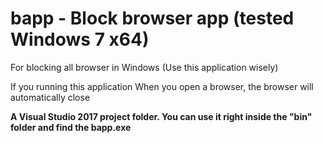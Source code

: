 # bapp - Block browser app (tested Windows 7 x64)

For blocking all browser in Windows (Use this application wisely)

If you running this application
When you open a browser, the browser will automatically close

**A Visual Studio 2017 project folder. You can use it right inside the "bin" folder and find the bapp.exe**
